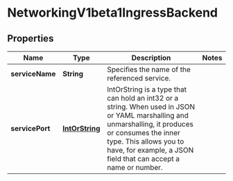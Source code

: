 

# NetworkingV1beta1IngressBackend

## Properties

Name | Type | Description | Notes
------------ | ------------- | ------------- | -------------
**serviceName** | **String** | Specifies the name of the referenced service. | 
**servicePort** | [**IntOrString**](IntOrString.md) | IntOrString is a type that can hold an int32 or a string.  When used in JSON or YAML marshalling and unmarshalling, it produces or consumes the inner type.  This allows you to have, for example, a JSON field that can accept a name or number. | 



